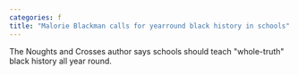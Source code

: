 ```yaml
---
categories: f
title: "Malorie Blackman calls for yearround black history in schools"
---
```

The Noughts and Crosses author says schools should teach "whole-truth" black history all year round.